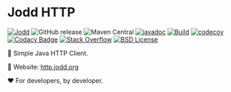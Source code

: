 # Jodd HTTP

[![Jodd](https://img.shields.io/badge/>-Jodd-orange)](https://github.com/oblac/jodd)
![GitHub release](https://img.shields.io/github/release/oblac/jodd-http.svg)
![Maven Central](https://img.shields.io/maven-central/v/org.jodd/jodd-http)
[![javadoc](https://javadoc.io/badge2/org.jodd/jodd-http/javadoc.svg)](https://javadoc.io/doc/org.jodd/jodd-http)
[![Build](https://github.com/oblac/jodd-http/actions/workflows/gradle-build.yml/badge.svg)](https://github.com/oblac/jodd-http/actions/workflows/gradle-build.yml)
[![codecov](https://codecov.io/gh/oblac/jodd-http/branch/master/graph/badge.svg)](https://codecov.io/gh/oblac/jodd-http)
[![Codacy Badge](https://app.codacy.com/project/badge/Grade/e3f94a223c4b4b6b8122108049e0cc3e)](https://www.codacy.com/gh/oblac/jodd-http/dashboard?utm_source=github.com&amp;utm_medium=referral&amp;utm_content=oblac/jodd-http&amp;utm_campaign=Badge_Grade)
[![Stack Overflow](https://img.shields.io/badge/stack%20overflow-jodd-4183C4.svg)](https://stackoverflow.com/questions/tagged/jodd)
[![BSD License](https://img.shields.io/badge/license-BSD--2--Clause-blue.svg)](https://github.com/oblac/jodd-http/blob/master/LICENSE)

🌟 Simple Java HTTP Client.

🏡 Website: [http.jodd.org](https://http.jodd.org)

❤️ For developers, by developer.
